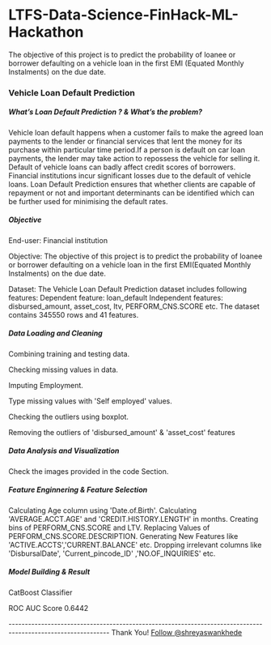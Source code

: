 # LTFS-Data-Science-FinHack-ML-Hackathon
The objective of this project is to predict the probability of loanee or borrower defaulting on a vehicle loan in the first EMI (Equated Monthly Instalments) on the due date. 

<h3>Vehicle Loan Default Prediction </h3>
<h5>What’s Loan Default Prediction ? & What’s the problem?</h5>
<p>Vehicle loan default happens when a customer fails to make the agreed loan payments to the lender or financial services that lent the money for its purchase within particular time period.If a person is default on car loan payments, the lender may take action to repossess the vehicle for selling it.
Default of vehicle loans can badly affect credit scores of borrowers.
Financial institutions incur significant losses due to the default of vehicle loans.
Loan Default Prediction ensures that whether clients are capable of repayment or not and important determinants can be identified which can be further used for minimising the default rates.</p> 

 <h5>Objective</h5>
 <p>End-user: Financial institution</p>

Objective: The objective of this project is to predict the probability of loanee or borrower defaulting on a vehicle loan in the first EMI(Equated Monthly Instalments) on the due date.   

Dataset: The Vehicle Loan Default Prediction dataset includes following features:
         Dependent feature: loan_default
         Independent features: disbursed_amount, asset_cost, ltv, PERFORM_CNS.SCORE etc.
The dataset contains 345550 rows and 41 features.

<h5>Data Loading and Cleaning</h5>
<p>Combining training and testing data.
<p>Checking missing values in data. 
<p>Imputing Employment.<p>Type missing values with 'Self employed' values.
<p>Checking the outliers using boxplot.
<p>Removing the outliers of 'disbursed_amount' & 'asset_cost' features</p>

 <h5>Data Analysis and Visualization</h5>
 <p> Check the images provided in the code Section.
	
 <h5> Feature Enginnering & Feature Selection</h5>	
 <p>Calculating Age column using 'Date.of.Birth'.
Calculating 'AVERAGE.ACCT.AGE' and 'CREDIT.HISTORY.LENGTH' in months.
Creating bins of PERFORM_CNS.SCORE and LTV.
Replacing Values of PERFORM_CNS.SCORE.DESCRIPTION.
Generating New Features like 'ACTIVE.ACCTS','CURRENT.BALANCE' etc.
Dropping irrelevant columns like 'DisbursalDate', 'Current_pincode_ID' ,'NO.OF_INQUIRIES' etc.
	
 <h5> Model Building & Result </h5>
 <p>CatBoost Classifier	
 <p>ROC AUC Score  0.6442
<p>-------------------------------------------------------------------------------------------------------------
Thank You!	
<!-- Place this tag where you want the button to render. -->
<a class="github-button" href="https://github.com/shreyaswankhede" aria-label="Follow @shreyaswankhede on GitHub">Follow @shreyaswankhede</a>	 
	 
	 
